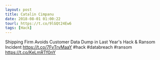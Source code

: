 ```yaml
---
layout: post
title: Catalin Cimpanu
date: 2018-08-01 01:00:22
tourl: https://t.co/9lGQt24Ew6
tags: [Hack]
---
```

Shipping Firm Avoids Customer Data Dump in Last Year's Hack &amp; Ransom Incident https://t.co/7FvTrvMaaY #hack #databreach #ransom https://t.co/KeLmRTf0nY
